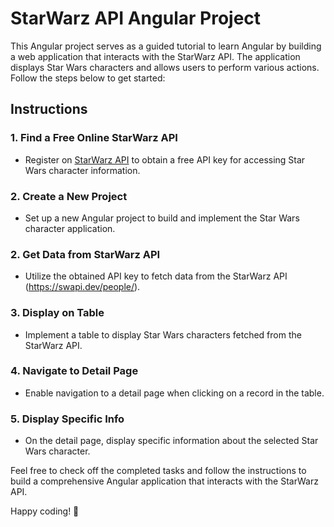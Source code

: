 # StarWarz API Angular Project

This Angular project serves as a guided tutorial to learn Angular by building a web application that interacts with the StarWarz API. The application displays Star Wars characters and allows users to perform various actions. Follow the steps below to get started:

## Instructions

### 1. Find a Free Online StarWarz API

- Register on [StarWarz API](https://swapi.dev/) to obtain a free API key for accessing Star Wars character information.

### 2. Create a New Project

- Set up a new Angular project to build and implement the Star Wars character application.

### 2. Get Data from StarWarz API

- Utilize the obtained API key to fetch data from the StarWarz API (https://swapi.dev/people/).

### 3. Display on Table

- Implement a table to display Star Wars characters fetched from the StarWarz API.

### 4. Navigate to Detail Page

- Enable navigation to a detail page when clicking on a record in the table.

### 5. Display Specific Info

- On the detail page, display specific information about the selected Star Wars character.

Feel free to check off the completed tasks and follow the instructions to build a comprehensive Angular application that interacts with the StarWarz API.

Happy coding! 🚀
